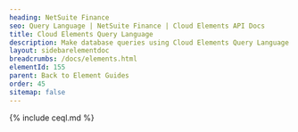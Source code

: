 ```yaml
---
heading: NetSuite Finance
seo: Query Language | NetSuite Finance | Cloud Elements API Docs
title: Cloud Elements Query Language
description: Make database queries using Cloud Elements Query Language.
layout: sidebarelementdoc
breadcrumbs: /docs/elements.html
elementId: 155
parent: Back to Element Guides
order: 45
sitemap: false
---
```


{% include ceql.md %}
